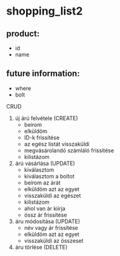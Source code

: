 # shopping_list2

## product:
- id
- name

## future information:
- where
- bolt

CRUD

1. új árú felvétele (CREATE)
    - beirom
    - elküldöm
    - ID-k frissítése
    - az egész listát visszaküldi
    - megvásárolandó számláló frissítése
    - kilistázom
1. árú vásárlása (UPDATE)
    - kiválasztom
    - kiválasztom a boltot
    - beírom az árát
    - elküldöm azt az egyet
    - visszaküldi az egészet
    - kilistázom
    - ahol van ár kiírja
    - össz ár frissítése
1. áru módosítása (UPDATE)
    - név vagy ár frissítése
    - elküldöm azt az egyet
    - visszaküldi az összeset
1. áru törlése (DELETE)
   